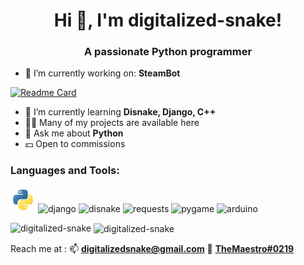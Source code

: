 <h1 align="center">Hi 👋, I'm digitalized-snake!</h1>
<h3 align="center">A passionate Python programmer</h3>


- 🔭 I’m currently working on: **SteamBot**

[![Readme Card](https://github-readme-stats.vercel.app/api/pin/?username=digitalized-snake&repo=SteamBot&theme=github_dark)](https://github.com/digitalized-snake/SteamBot)


- 🌱 I’m currently learning **Disnake, Django, C++**
- 👨‍💻 Many of my projects are available here
- 💬 Ask me about **Python**
- 💵 Open to commissions


<h3 align="left">Languages and Tools:</h3>
<p align="left"><img src="https://raw.githubusercontent.com/devicons/devicon/master/icons/python/python-original.svg" alt="python" width="40" height="40"/>  <img src="https://cdn.worldvectorlogo.com/logos/django.svg" alt="django" width="40" height="40"/> <img src="https://guide.disnake.dev/public/disnake-logo.png" alt="disnake" width="40" height="40"/> <img src="https://upload.wikimedia.org/wikipedia/commons/thumb/a/aa/Requests_Python_Logo.png/374px-Requests_Python_Logo.png" alt="requests" width="40 height="30" /> <img src="https://camo.githubusercontent.com/1971c0a4f776fb5351c765c37e59630c83cabd52/68747470733a2f2f7777772e707967616d652e6f72672f696d616765732f6c6f676f2e706e67" alt="pygame" width="80" height="40"/> <img src="https://cdn.worldvectorlogo.com/logos/arduino-1.svg" alt="arduino" width="40" height="40"/>  </p>

<p><img align="left" src="https://github-readme-stats.vercel.app/api/top-langs?username=digitalized-snake&theme=github_dark&show_icons=true&locale=en&layout=compact" alt="digitalized-snake" /></p>

<p>&nbsp;<img align="center" src="https://github-readme-stats.vercel.app/api?username=digitalized-snake&theme=github_dark&show_icons=true&locale=en" alt="digitalized-snake" /></p>

Reach me at :
📫 **digitalizedsnake@gmail.com**
👾 **[TheMaestro#0219](https://discordapp.com/users/867139719572881418)**
